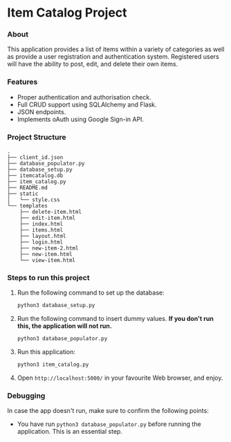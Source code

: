 # Item Catalog Project

### About
This application provides a list of items within a variety of categories as well as provide a user registration and authentication system. Registered users will have the ability to post, edit, and delete their own items.

### Features
- Proper authentication and authorisation check.
- Full CRUD support using SQLAlchemy and Flask.
- JSON endpoints.
- Implements oAuth using Google Sign-in API.

### Project Structure
```
.
├── client_id.json
├── database_populator.py
├── database_setup.py
├── itemcatalog.db
├── item_catalog.py
├── README.md
├── static
│   └── style.css
└── templates
    ├── delete-item.html
    ├── edit-item.html
    ├── index.html
    ├── items.html
    ├── layout.html
    ├── login.html
    ├── new-item-2.html
    ├── new-item.html
    └── view-item.html
```

### Steps to run this project
1. Run the following command to set up the database:
    ```bash
    python3 database_setup.py
    ```
2. Run the following command to insert dummy values. **If you don't run this, the application will not run.**
    ```bash
    python3 database_populator.py
    ```
3. Run this application:
    ```bash
    python3 item_catalog.py
    ```
4. Open `http://localhost:5000/` in your favourite Web browser, and enjoy.

### Debugging
In case the app doesn't run, make sure to confirm the following points:
- You have run `python3 database_populator.py` before running the application. This is an essential step.
